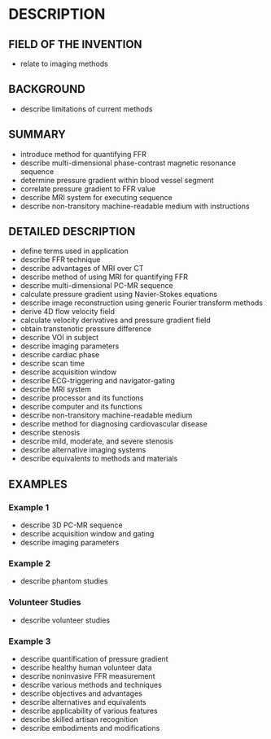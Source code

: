 # DESCRIPTION

## FIELD OF THE INVENTION

- relate to imaging methods

## BACKGROUND

- describe limitations of current methods

## SUMMARY

- introduce method for quantifying FFR
- describe multi-dimensional phase-contrast magnetic resonance sequence
- determine pressure gradient within blood vessel segment
- correlate pressure gradient to FFR value
- describe MRI system for executing sequence
- describe non-transitory machine-readable medium with instructions

## DETAILED DESCRIPTION

- define terms used in application
- describe FFR technique
- describe advantages of MRI over CT
- describe method of using MRI for quantifying FFR
- describe multi-dimensional PC-MR sequence
- calculate pressure gradient using Navier-Stokes equations
- describe image reconstruction using generic Fourier transform methods
- derive 4D flow velocity field
- calculate velocity derivatives and pressure gradient field
- obtain transtenotic pressure difference
- describe VOI in subject
- describe imaging parameters
- describe cardiac phase
- describe scan time
- describe acquisition window
- describe ECG-triggering and navigator-gating
- describe MRI system
- describe processor and its functions
- describe computer and its functions
- describe non-transitory machine-readable medium
- describe method for diagnosing cardiovascular disease
- describe stenosis
- describe mild, moderate, and severe stenosis
- describe alternative imaging systems
- describe equivalents to methods and materials

## EXAMPLES

### Example 1

- describe 3D PC-MR sequence
- describe acquisition window and gating
- describe imaging parameters

### Example 2

- describe phantom studies

### Volunteer Studies

- describe volunteer studies

### Example 3

- describe quantification of pressure gradient
- describe healthy human volunteer data
- describe noninvasive FFR measurement
- describe various methods and techniques
- describe objectives and advantages
- describe alternatives and equivalents
- describe applicability of various features
- describe skilled artisan recognition
- describe embodiments and modifications

